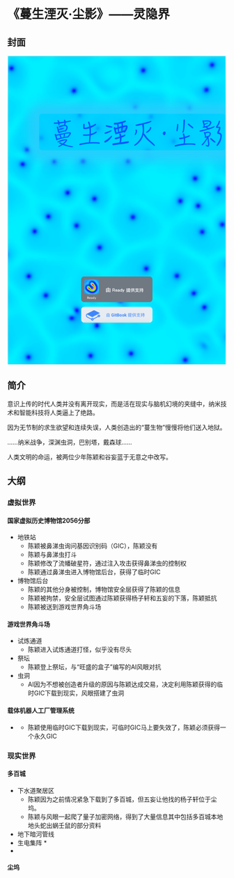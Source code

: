 # 《蔓生湮灭·尘影》——灵隐界

## 封面

![&#x5C01;&#x9762;](../.gitbook/assets/ping-mu-kuai-zhao-20200905-xia-wu-1.09.15.png)

## 简介

意识上传的时代人类并没有离开现实，而是活在现实与脑机幻境的夹缝中，纳米技术和智能科技将人类逼上了绝路。

因为无节制的求生欲望和连续失误，人类创造出的“蔓生物”慢慢将他们送入地狱。

……纳米战争，深渊虫洞，巴别塔，戴森球……

人类文明的命运，被两位少年陈颖和谷妄蓝于无意之中改写。

## 大纲

### 虚拟世界

#### 国家虚拟历史博物馆2056分部

* 地铁站
  * 陈颖被鼻涕虫询问基因识别码（GIC），陈颖没有
  * 陈颖与鼻涕虫打斗
  * 陈颖修改了流幡破星符，通过注入攻击获得鼻涕虫的控制权
  * 陈颖通过鼻涕虫进入博物馆后台，获得了临时GIC
* 博物馆后台
  * 陈颖的其他分身被控制，博物馆安全层获得了陈颖的信息
  * 陈颖被拘禁，安全层试图通过陈颖获得杨子轩和五妄的下落，陈颖抵抗
  * 陈颖被送到游戏世界角斗场

#### 游戏世界角斗场

* 试炼通道
  * 陈颖进入试炼通道打怪，似乎没有尽头
* 祭坛
  * 陈颖登上祭坛，与“旺盛的盒子”编写的AI风眼对抗
* 虫洞
  * AI因为不想被创造者升级的原因与陈颖达成交易，决定利用陈颖获得的临时GIC下载到现实，风眼搭建了虫洞

#### 载体机器人工厂管理系统

* * 陈颖使用临时GIC下载到现实，可临时GIC马上要失效了，陈颖必须获得一个永久GIC

### 现实世界

#### 多百城

* 下水道聚居区
  * 陈颖因为之前情况紧急下载到了多百城，但五妄让他找的杨子轩位于尘坞。
  * 陈颖与风眼一起爬了量子加密网络，得到了大量信息其中包括多百城本地地头蛇出蜗壬鼠的部分资料
* 地下暗河管线
* 生电集阵
  * 
* 
#### 尘坞

